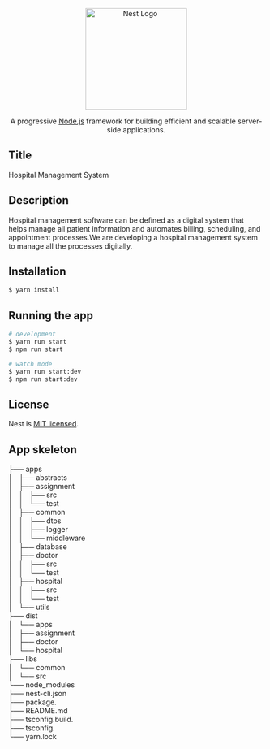 <p align="center">
  <a href="http://nestjs.com/" target="blank"><img src="https://nestjs.com/img/logo-small.svg" width="200" alt="Nest Logo" /></a>
</p>

[circleci-image]: https://img.shields.io/circleci/build/github/nestjs/nest/master?token=abc123def456
[circleci-url]: https://circleci.com/gh/nestjs/nest

  <p align="center">A progressive <a href="http://nodejs.org" target="_blank">Node.js</a> framework for building efficient and scalable server-side applications.</p>
    <p align="center">


## Title
Hospital Management System

## Description
Hospital management software can be defined as a digital system that helps manage all patient information and automates billing, scheduling, and appointment processes.We are developing a hospital management system to manage all the processes digitally.

## Installation

```bash
$ yarn install
```

## Running the app

```bash
# development
$ yarn run start
$ npm run start

# watch mode
$ yarn run start:dev
$ npm run start:dev

```

## License

Nest is [MIT licensed](LICENSE).

## App skeleton
  ├── apps                                                                   
│   ├── abstracts                          
│   ├── assignment     
│   │   ├── src         
│   │   └── test        
│   ├── common       
│   │   ├── dtos    
│   │   ├── logger  
│   │   └── middleware  
│   ├── database  
│   ├── doctor   
│   │   ├── src  
│   │   └── test   
│   ├── hospital   
│   │   ├── src   
│   │   └── test  
│   └── utils  
├── dist   
│   └── apps   
│       ├── assignment   
│       ├── doctor   
│       └── hospital    
├── libs     
│   └── common     
│       └── src    
└── node_modules   
├── nest-cli.json   
├── package.       
├── README.md   
├── tsconfig.build.      
├── tsconfig.      
└── yarn.lock    